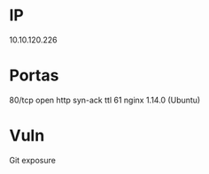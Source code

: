 # IP
10.10.120.226

# Portas
80/tcp open  http    syn-ack ttl 61 nginx 1.14.0 (Ubuntu)

# Vuln
Git exposure